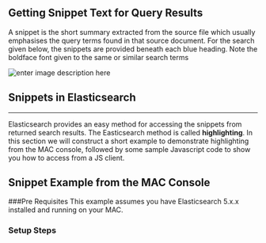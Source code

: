 

Getting Snippet Text for Query Results
--------------------------------------

A snippet is the short summary extracted from the source file which usually emphasises the query terms found in that source document. For the search given below, the snippets are provided beneath each blue heading.  Note the boldface font given to the same or similar search terms

![enter image description here](https://lh3.googleusercontent.com/-eVYfNBaaRmw/WYvVgexMTGI/AAAAAAAACFc/62enoP_6a38nUNAOPv6IFL6C4RxMmduuQCLcBGAs/s0/googleSERP.png "googleSERP.png")

## Snippets in Elasticsearch
----------
Elasticsearch provides an easy method for accessing the snippets from returned search results.  The Easticsearch method is called **highlighting**. In this section we will construct a short example to demonstrate highlighting from the MAC console, followed by some sample Javascript code to show you how to access from a JS client.

## Snippet Example from the MAC Console

###Pre Requisites
This example assumes you have Elasticsearch 5.x.x installed and running on your MAC. 

### Setup Steps


